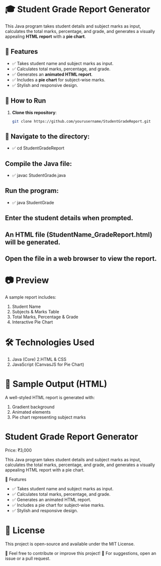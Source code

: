 # 🎓 Student Grade Report Generator

This Java program takes student details and subject marks as input, calculates the total marks, percentage, and grade, and generates a visually appealing **HTML report** with a **pie chart**.

## 📌 Features
- ✅ Takes student name and subject marks as input.
- ✅ Calculates total marks, percentage, and grade.
- ✅ Generates an **animated HTML report**.
- ✅ Includes a **pie chart** for subject-wise marks.
- ✅ Stylish and responsive design.

## 🚀 How to Run
1. **Clone this repository**:
   ```bash
   git clone https://github.com/yourusername/StudentGradeReport.git


## 🚀 Navigate to the directory:
- ✅ cd StudentGradeReport

## Compile the Java file:
- ✅ javac StudentGrade.java

## Run the program:
- ✅ java StudentGrade

## Enter the student details when prompted.
## An HTML file (StudentName_GradeReport.html) will be generated.
## Open the file in a web browser to view the report.

# 📷 Preview
A sample report includes:

1. Student Name
2. Subjects & Marks Table
3. Total Marks, Percentage & Grade
4. Interactive Pie Chart

# 🛠 Technologies Used
1. Java (Core)
2.HTML & CSS
3. JavaScript (CanvasJS for Pie Chart)

# 🎨 Sample Output (HTML)
A well-styled HTML report is generated with:

1. Gradient background
2. Animated elements
3. Pie chart representing subject marks

# Student Grade Report Generator
Price: ₹3,000

This Java program takes student details and subject marks as input, calculates the total marks, percentage, and grade, and generates a visually appealing HTML report with a pie chart.

📌 Features
- ✅ Takes student name and subject marks as input.
- ✅ Calculates total marks, percentage, and grade.
- ✅ Generates an animated HTML report.
- ✅ Includes a pie chart for subject-wise marks.
- ✅ Stylish and responsive design.

# 📜 License
 This project is open-source and available under the MIT License.

🔗 Feel free to contribute or improve this project!
📩 For suggestions, open an issue or a pull request.
